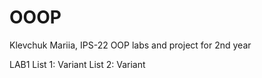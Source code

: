 # OOOP
Klevchuk Mariia, IPS-22
OOP labs and project for 2nd year

LAB1
List 1: Variant
List 2: Variant 

